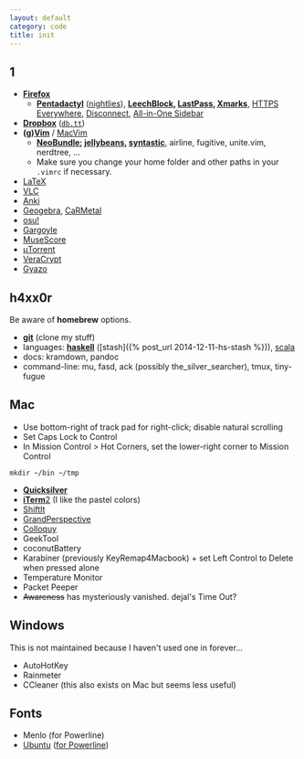 ```yaml
---
layout: default
category: code
title: init
---
```


## 1

- [**Firefox**](https://www.mozilla.org/en-US/firefox/new/)
  - [**Pentadactyl**](http://5digits.org/pentadactyl/) ([nightlies](http://5digits.org/nightlies)), **[LeechBlock](http://www.proginosko.com/leechblock.html#SECT2), [LastPass](https://lastpass.com/misc_download2.php), [Xmarks](https://download.xmarks.com/download)**, [HTTPS Everywhere](https://www.eff.org/https-everywhere), [Disconnect](https://disconnect.me/), [All-in-One Sidebar](http://firefox.exxile.net/aios/)
- [**Dropbox**](https://www.dropbox.com/) ([`db.tt`](http://db.tt/))
- **(g)[Vim](http://www.vim.org/)** / [MacVim](https://github.com/macvim-dev/macvim)
  - **[NeoBundle](https://github.com/Shougo/neobundle.vim); [jellybeans](https://github.com/nanotech/jellybeans.vim), [syntastic](https://github.com/scrooloose/syntastic)**, airline, fugitive, unite.vim, nerdtree, ...
  - Make sure you change your home folder and other paths in your `.vimrc` if necessary.
- [LaTeX](http://www.latex-project.org/)
- [VLC](https://www.videolan.org/vlc/)
- [Anki](http://ankisrs.net/)
- [Geogebra](http://www.geogebra.org/), [CaRMetal](http://db-maths.nuxit.net/CaRMetal/index_en.html)
- [osu!](https://osu.ppy.sh/p/download)
- [Gargoyle](http://ccxvii.net/gargoyle/)
- [MuseScore](https://musescore.org/en)
- [μTorrent](https://www.utorrent.com/)
- [VeraCrypt](https://veracrypt.codeplex.com/)
- [Gyazo](https://gyazo.com/)

## h4xx0r

Be aware of **homebrew** options.

- [**git**](https://www.git-scm.com/) (clone my stuff)
- languages: [**haskell**](https://www.haskell.org/downloads) ([stash]({% post_url 2014-12-11-hs-stash %})), [scala](http://scala-lang.org/download/)
- docs: kramdown, pandoc
- command-line: mu, fasd, ack (possibly the_silver_searcher), tmux, tiny-fugue

## Mac

- Use bottom-right of track pad for right-click; disable natural scrolling
- Set Caps Lock to Control
- In Mission Control > Hot Corners, set the lower-right corner to Mission Control

`mkdir ~/bin ~/tmp`

- [**Quicksilver**](http://qsapp.com/)
- [**iTerm**2](https://iterm2.com/) (I like the pastel colors)
- [ShiftIt](https://github.com/fikovnik/ShiftIt)
- [GrandPerspective](http://grandperspectiv.sourceforge.net/)
- [Colloquy](http://colloquy.info/downloads.html)
- GeekTool
- coconutBattery
- Karabiner (previously KeyRemap4Macbook) + set Left Control to Delete when pressed alone
- Temperature Monitor
- Packet Peeper
- <del>Awareness</del> has mysteriously vanished. dejal's Time Out?

## Windows

This is not maintained because I haven't used one in forever...

- AutoHotKey
- Rainmeter
- CCleaner (this also exists on Mac but seems less useful)

## Fonts

- Menlo (for Powerline)
- [Ubuntu](http://font.ubuntu.com/) ([for Powerline](https://github.com/powerline/fonts/tree/master/UbuntuMono))
